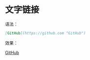# 文字链接

语法：

```markdown
[GitHub](https://github.com "GitHub")
```

效果：

[GitHub](https://github.com "GitHub")

